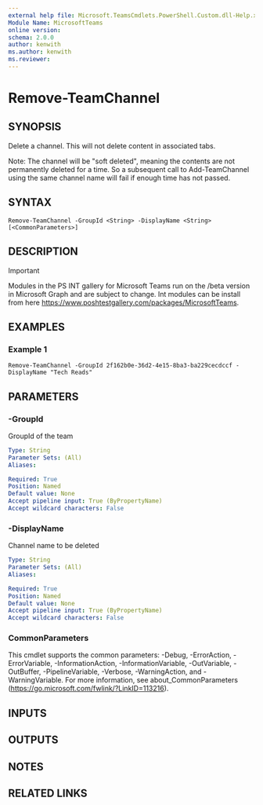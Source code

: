 ```yaml
---
external help file: Microsoft.TeamsCmdlets.PowerShell.Custom.dll-Help.xml
Module Name: MicrosoftTeams
online version:
schema: 2.0.0
author: kenwith
ms.author: kenwith
ms.reviewer:
---
```


# Remove-TeamChannel

## SYNOPSIS

Delete a channel.
This will not delete content in associated tabs.

Note: The channel will be "soft deleted", meaning the contents are not permanently deleted for a time. 
So a subsequent call to Add-TeamChannel using the same channel name will fail if enough time has not passed.

## SYNTAX

```
Remove-TeamChannel -GroupId <String> -DisplayName <String> [<CommonParameters>]
```

## DESCRIPTION

> [!IMPORTANT]
> Modules in the PS INT gallery for Microsoft Teams run on the /beta version in Microsoft Graph and are subject to change. Int modules can be install from here <https://www.poshtestgallery.com/packages/MicrosoftTeams>.

## EXAMPLES

### Example 1
```
Remove-TeamChannel -GroupId 2f162b0e-36d2-4e15-8ba3-ba229cecdccf -DisplayName "Tech Reads"
```

## PARAMETERS

### -GroupId
GroupId of the team

```yaml
Type: String
Parameter Sets: (All)
Aliases:

Required: True
Position: Named
Default value: None
Accept pipeline input: True (ByPropertyName)
Accept wildcard characters: False
```

### -DisplayName
Channel name to be deleted

```yaml
Type: String
Parameter Sets: (All)
Aliases:

Required: True
Position: Named
Default value: None
Accept pipeline input: True (ByPropertyName)
Accept wildcard characters: False
```

### CommonParameters
This cmdlet supports the common parameters: -Debug, -ErrorAction, -ErrorVariable, -InformationAction, -InformationVariable, -OutVariable, -OutBuffer, -PipelineVariable, -Verbose, -WarningAction, and -WarningVariable.
For more information, see about_CommonParameters (https://go.microsoft.com/fwlink/?LinkID=113216).

## INPUTS

## OUTPUTS

## NOTES

## RELATED LINKS
